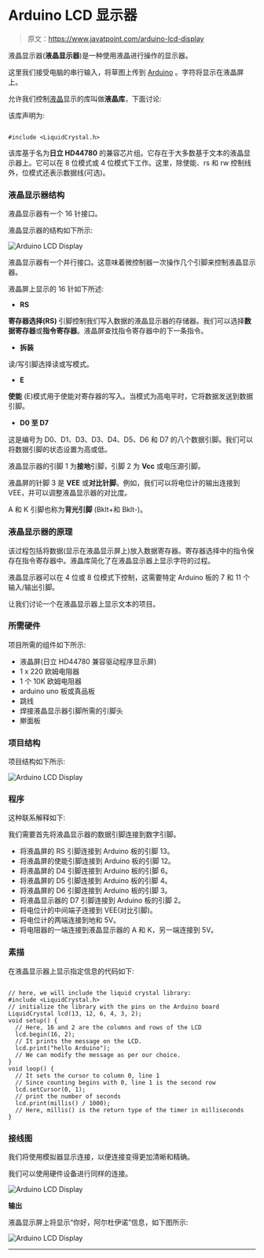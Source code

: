 # Arduino LCD 显示器

> 原文：<https://www.javatpoint.com/arduino-lcd-display>

液晶显示器(**液晶显示器**)是一种使用液晶进行操作的显示器。

这里我们接受电脑的串行输入，将草图上传到 [Arduino](https://www.javatpoint.com/arduino) 。字符将显示在液晶屏上。

允许我们控制[液晶](https://www.javatpoint.com/lcd-full-form)显示的库叫做**液晶库**，下面讨论:

该库声明为:

```

#include <LiquidCrystal.h>

```

该库基于名为**日立 HD44780** 的兼容芯片组。它存在于大多数基于文本的液晶显示器上。它可以在 8 位模式或 4 位模式下工作。这里，除使能、rs 和 rw 控制线外，位模式还表示数据线(可选)。

### 液晶显示器结构

液晶显示器有一个 16 针接口。

液晶显示器的结构如下所示:

![Arduino LCD Display](img/571b3e1780aadb37902ee93f069f123d.png)

液晶显示器有一个并行接口。这意味着微控制器一次操作几个引脚来控制液晶显示器。

液晶屏上显示的 16 针如下所述:

*   **RS**

**寄存器选择(RS)** 引脚控制我们写入数据的液晶显示器的存储器。我们可以选择**数据寄存器**或**指令寄存器**。液晶屏查找指令寄存器中的下一条指令。

*   **拆装**

读/写引脚选择读或写模式。

*   **E**

**使能** (E)模式用于使能对寄存器的写入。当模式为高电平时，它将数据发送到数据引脚。

*   **D0 至 D7**

这是编号为 D0、D1、D3、D3、D4、D5、D6 和 D7 的八个数据引脚。我们可以将数据引脚的状态设置为高或低。

液晶显示器的引脚 1 为**接地**引脚，引脚 2 为 **Vcc** 或电压源引脚。

液晶屏的针脚 3 是 **VEE** 或**对比针脚**。例如，我们可以将电位计的输出连接到 VEE，并可以调整液晶显示器的对比度。

A 和 K 引脚也称为**背光引脚** (Bklt+和 Bklt-)。

### 液晶显示器的原理

该过程包括将数据(显示在液晶显示屏上)放入数据寄存器。寄存器选择中的指令保存在指令寄存器中。液晶库简化了在液晶显示器上显示字符的过程。

液晶显示器可以在 4 位或 8 位模式下控制，这需要特定 Arduino 板的 7 和 11 个输入/输出引脚。

让我们讨论一个在液晶显示器上显示文本的项目。

### 所需硬件

项目所需的组件如下所示:

*   液晶屏(日立 HD44780 兼容驱动程序显示屏)
*   1 x 220 欧姆电阻器
*   1 个 10K 欧姆电阻器
*   arduino uno 板或真品板
*   跳线
*   焊接液晶显示器引脚所需的引脚头
*   擀面板

### 项目结构

项目结构如下所示:

![Arduino LCD Display](img/7c2f63fe74adc1559fbcae420cc63b44.png)

### 程序

这种联系解释如下:

我们需要首先将液晶显示器的数据引脚连接到数字引脚。

*   将液晶屏的 RS 引脚连接到 Arduino 板的引脚 13。
*   将液晶屏的使能引脚连接到 Arduino 板的引脚 12。
*   将液晶屏的 D4 引脚连接到 Arduino 板的引脚 6。
*   将液晶屏的 D5 引脚连接到 Arduino 板的引脚 4。
*   将液晶屏的 D6 引脚连接到 Arduino 板的引脚 3。
*   将液晶显示器的 D7 引脚连接到 Arduino 板的引脚 2。
*   将电位计的中间端子连接到 VEE(对比引脚)。
*   将电位计的两端连接到地和 5V。
*   将电阻器的一端连接到液晶显示器的 A 和 K，另一端连接到 5V。

### 素描

在液晶显示器上显示指定信息的代码如下:

```

// here, we will include the liquid crystal library:
#include <LiquidCrystal.h>
// initialize the library with the pins on the Arduino board
LiquidCrystal lcd(13, 12, 6, 4, 3, 2);
void setup() {
  // Here, 16 and 2 are the columns and rows of the LCD
  lcd.begin(16, 2);
  // It prints the message on the LCD. 
  lcd.print("hello Arduino");
  // We can modify the message as per our choice.
}
void loop() {
  // It sets the cursor to column 0, line 1
  // Since counting begins with 0, line 1 is the second row
  lcd.setCursor(0, 1);
  // print the number of seconds
  lcd.print(millis() / 1000);
  // Here, millis() is the return type of the timer in milliseconds
}

```

### 接线图

我们将使用模拟器显示连接，以便连接变得更加清晰和精确。

我们可以使用硬件设备进行同样的连接。

![Arduino LCD Display](img/bd6644f1f9306c13ef646bde0ac626ae.png)

**输出**

液晶显示屏上将显示“你好，阿尔杜伊诺”信息，如下图所示:

![Arduino LCD Display](img/c195247b0b0481d7897963e77334bd13.png)

* * *